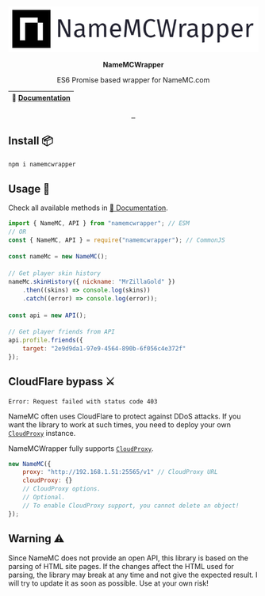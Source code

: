 <p align="center">
  <img src="https://github.com/MrZillaGold/NameMCWrapper/raw/master/.github/logo.png" alt="...">
</p>

<p align="center"><b>NameMCWrapper</b></p>
<p align="center">ES6 Promise based wrapper for NameMC.com</p>

| 📖 [Documentation](https://mrzillagold.github.io/NameMCWrapper/index.html) |
| ------------------------------------------------------------------------- |

<p align="center">
 <a href="https://travis-ci.com/github/MrZillaGold/NameMCWrapper">
   <img src="https://api.travis-ci.com/MrZillaGold/NameMCWrapper.svg" alt="">
 </a>
 <a href="https://wakatime.com/badge/github/MrZillaGold/NameMCWrapper">
   <img src="https://wakatime.com/badge/github/MrZillaGold/NameMCWrapper.svg" alt="">
 </a>
 <a href="https://discord.gg/99sV5b4RV3">
   <img src="https://img.shields.io/discord/714407016604369008.svg?label=&logo=discord&logoColor=ffffff&color=7389D8&labelColor=6A7EC2" alt="">
 </a>
</p>

## Install 📦
`npm i namemcwrapper`

## Usage 🔧
Check all available methods in [📖 Documentation](https://mrzillagold.github.io/NameMCWrapper/index.html).
```js
import { NameMC, API } from "namemcwrapper"; // ESM
// OR
const { NameMC, API } = require("namemcwrapper"); // CommonJS

const nameMc = new NameMC();

// Get player skin history
nameMc.skinHistory({ nickname: "MrZillaGold" })
    .then((skins) => console.log(skins))
    .catch((error) => console.log(error));

const api = new API();

// Get player friends from API
api.profile.friends({ 
    target: "2e9d9da1-97e9-4564-890b-6f056c4e372f"
});
```

## CloudFlare bypass ⚔
`Error: Request failed with status code 403`

NameMC often uses CloudFlare to protect against DDoS attacks.
If you want the library to work at such times, you need to deploy your own [`CloudProxy`](https://github.com/NoahCardoza/CloudProxy) instance.

NameMCWrapper fully supports [`CloudProxy`](https://github.com/NoahCardoza/CloudProxy).

```js
new NameMC({
    proxy: "http://192.168.1.51:25565/v1" // CloudProxy URL
    cloudProxy: {}
    // CloudProxy options.
    // Optional.
    // To enable CloudProxy support, you cannot delete an object!
});
```

## Warning ⚠
Since NameMC does not provide an open API, this library is based on the parsing of HTML site pages.
If the changes affect the HTML used for parsing, the library may break at any time and not give the expected result.
I will try to update it as soon as possible.
Use at your own risk!

